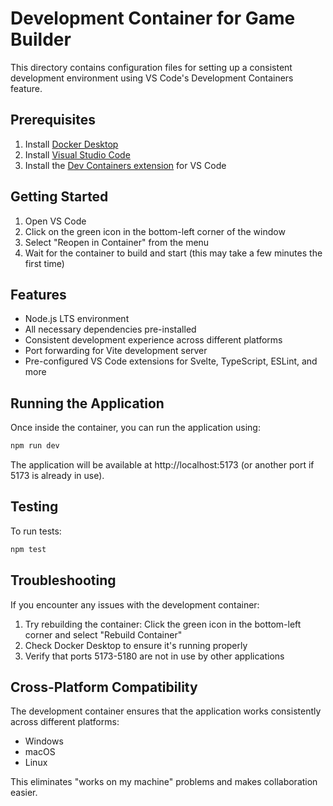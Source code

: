 # Development Container for Game Builder

This directory contains configuration files for setting up a consistent development environment using VS Code's Development Containers feature.

## Prerequisites

1. Install [Docker Desktop](https://www.docker.com/products/docker-desktop)
2. Install [Visual Studio Code](https://code.visualstudio.com/)
3. Install the [Dev Containers extension](https://marketplace.visualstudio.com/items?itemName=ms-vscode-remote.remote-containers) for VS Code

## Getting Started

1. Open VS Code
2. Click on the green icon in the bottom-left corner of the window
3. Select "Reopen in Container" from the menu
4. Wait for the container to build and start (this may take a few minutes the first time)

## Features

- Node.js LTS environment
- All necessary dependencies pre-installed
- Consistent development experience across different platforms
- Port forwarding for Vite development server
- Pre-configured VS Code extensions for Svelte, TypeScript, ESLint, and more

## Running the Application

Once inside the container, you can run the application using:

```bash
npm run dev
```

The application will be available at http://localhost:5173 (or another port if 5173 is already in use).

## Testing

To run tests:

```bash
npm test
```

## Troubleshooting

If you encounter any issues with the development container:

1. Try rebuilding the container: Click the green icon in the bottom-left corner and select "Rebuild Container"
2. Check Docker Desktop to ensure it's running properly
3. Verify that ports 5173-5180 are not in use by other applications

## Cross-Platform Compatibility

The development container ensures that the application works consistently across different platforms:

- Windows
- macOS
- Linux

This eliminates "works on my machine" problems and makes collaboration easier. 